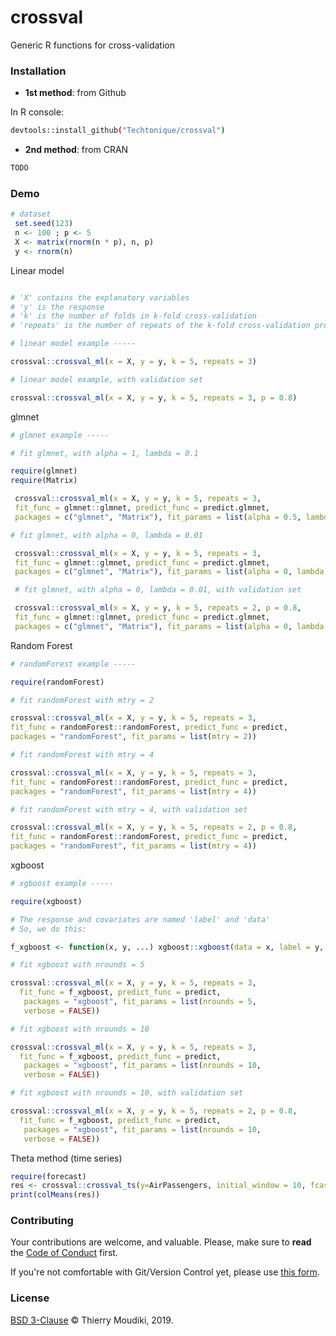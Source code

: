 
# crossval

Generic R functions for cross-validation 


### Installation

- __1st method__: from Github

In R console:

```bash
devtools::install_github("Techtonique/crossval")
```

- __2nd method__: from CRAN

```bash
TODO
```


### Demo

```R
# dataset
 set.seed(123)
 n <- 100 ; p <- 5
 X <- matrix(rnorm(n * p), n, p)
 y <- rnorm(n)
```

Linear model 

```R

# 'X' contains the explanatory variables
# 'y' is the response
# 'k' is the number of folds in k-fold cross-validation
# 'repeats' is the number of repeats of the k-fold cross-validation procedure

# linear model example -----

crossval::crossval_ml(x = X, y = y, k = 5, repeats = 3)

# linear model example, with validation set

crossval::crossval_ml(x = X, y = y, k = 5, repeats = 3, p = 0.8)
```

glmnet

```R
# glmnet example -----

# fit glmnet, with alpha = 1, lambda = 0.1

require(glmnet)
require(Matrix)

 crossval::crossval_ml(x = X, y = y, k = 5, repeats = 3,
 fit_func = glmnet::glmnet, predict_func = predict.glmnet,
 packages = c("glmnet", "Matrix"), fit_params = list(alpha = 0.5, lambda = 0.1))

# fit glmnet, with alpha = 0, lambda = 0.01

 crossval::crossval_ml(x = X, y = y, k = 5, repeats = 3,
 fit_func = glmnet::glmnet, predict_func = predict.glmnet,
 packages = c("glmnet", "Matrix"), fit_params = list(alpha = 0, lambda = 0.01))

 # fit glmnet, with alpha = 0, lambda = 0.01, with validation set

 crossval::crossval_ml(x = X, y = y, k = 5, repeats = 2, p = 0.8,
 fit_func = glmnet::glmnet, predict_func = predict.glmnet,
 packages = c("glmnet", "Matrix"), fit_params = list(alpha = 0, lambda = 0.01))
```

Random Forest

```R
# randomForest example -----

require(randomForest)

# fit randomForest with mtry = 2

crossval::crossval_ml(x = X, y = y, k = 5, repeats = 3,
fit_func = randomForest::randomForest, predict_func = predict,
packages = "randomForest", fit_params = list(mtry = 2))

# fit randomForest with mtry = 4

crossval::crossval_ml(x = X, y = y, k = 5, repeats = 3,
fit_func = randomForest::randomForest, predict_func = predict,
packages = "randomForest", fit_params = list(mtry = 4))

# fit randomForest with mtry = 4, with validation set

crossval::crossval_ml(x = X, y = y, k = 5, repeats = 2, p = 0.8,
fit_func = randomForest::randomForest, predict_func = predict,
packages = "randomForest", fit_params = list(mtry = 4))
```

xgboost

```R
# xgboost example -----

require(xgboost)

# The response and covariates are named 'label' and 'data'
# So, we do this:

f_xgboost <- function(x, y, ...) xgboost::xgboost(data = x, label = y, ...)

# fit xgboost with nrounds = 5

crossval::crossval_ml(x = X, y = y, k = 5, repeats = 3,
  fit_func = f_xgboost, predict_func = predict,
   packages = "xgboost", fit_params = list(nrounds = 5,
   verbose = FALSE))

# fit xgboost with nrounds = 10

crossval::crossval_ml(x = X, y = y, k = 5, repeats = 3,
  fit_func = f_xgboost, predict_func = predict,
   packages = "xgboost", fit_params = list(nrounds = 10,
   verbose = FALSE))

# fit xgboost with nrounds = 10, with validation set

crossval::crossval_ml(x = X, y = y, k = 5, repeats = 2, p = 0.8,
  fit_func = f_xgboost, predict_func = predict,
   packages = "xgboost", fit_params = list(nrounds = 10,
   verbose = FALSE))
```

Theta method (time series)

```R
require(forecast)
res <- crossval::crossval_ts(y=AirPassengers, initial_window = 10, fcast_func = thetaf)
print(colMeans(res))
```

### Contributing

Your contributions are welcome, and valuable. Please, make sure to __read__ the [Code of Conduct](CONTRIBUTING.md) first.

If you're not comfortable with Git/Version Control yet, please use [this form](https://forms.gle/nuKYGVc2HPxPUDEz7).

### License

[BSD 3-Clause](LICENSE) © Thierry Moudiki, 2019. 

